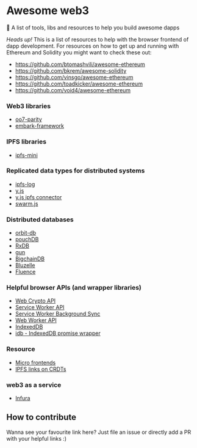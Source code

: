 # Awesome web3
🚀 A list of tools, libs and resources to help you build awesome dapps

*Heads up!* This is a list of resources to help with the browser frontend of dapp development. For resources on how to get up and running with Ethereum and Solidity you might want to check these out:

  * https://github.com/btomashvili/awesome-ethereum
  * https://github.com/bkrem/awesome-solidity
  * https://github.com/vinsgo/awesome-ethereum
  * https://github.com/toadkicker/awesome-ethereum
  * https://github.com/void4/awesome-ethereum

### Web3 libraries
  * [oo7-parity](https://github.com/paritytech/parity/wiki/oo7-Parity-Reference)
  * [embark-framework](https://github.com/iurimatias/embark-framework)

### IPFS libraries
  * [ipfs-mini](https://www.npmjs.com/package/ipfs-mini)

### Replicated data types for distributed systems
  * [ipfs-log](https://github.com/haadcode/ipfs-log)
  * [y.js](https://github.com/y-js/yjs)
  * [y.js ipfs connector](https://github.com/ipfs-shipyard/y-ipfs-connector)
  * [swarm.js](https://github.com/gritzko/swarm)
  
### Distributed databases
  * [orbit-db](https://github.com/orbitdb/orbit-db)
  * [pouchDB](https://pouchdb.com)
  * [RxDB](https://github.com/pubkey/rxdb)
  * [gun](http://gun.js.org)
  * [BigchainDB](https://www.bigchaindb.com)
  * [Bluzelle](https://bluzelle.com/)
  * [Fluence](http://fluence.ai/)

### Helpful browser APIs (and wrapper libraries)
  * [Web Crypto API](https://developer.mozilla.org/en-US/docs/Web/API/Web_Crypto_API)
  * [Service Worker API](https://developer.mozilla.org/de/docs/Web/API/Service_Worker_API)
  * [Service Worker Background Sync](https://developer.mozilla.org/en-US/docs/Web/API/SyncManager)
  * [Web Worker API](https://developer.mozilla.org/en-US/docs/Web/API/Web_Workers_API/Using_web_workers)
  * [IndexedDB](https://developer.mozilla.org/de/docs/IndexedDB)
  * [idb - IndexedDB promise wrapper](https://github.com/jakearchibald/idb)

### Resource
  * [Micro frontends](https://medium.com/@tomsoderlund/micro-frontends-a-microservice-approach-to-front-end-web-development-f325ebdadc16)
  * [IPFS links on CRDTs](https://github.com/ipfs/research-CRDT)

### web3 as a service
  * [Infura](https://infura.io)

## How to contribute
Wanna see your favourite link here? Just file an issue or directly add a PR with your helpful links :)
